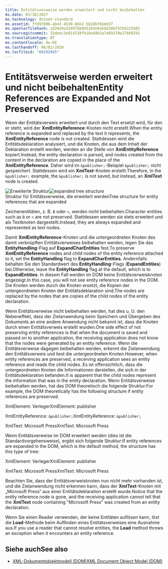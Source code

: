 ```yaml
---
title: Entitätsverweise werden erweitert und nicht beibehalten
ms.date: 03/30/2017
ms.technology: dotnet-standard
ms.assetid: ffd97806-ab43-4538-8de2-5828bfbbde57
ms.openlocfilehash: 1d26e9a35497bb0d5293e8a5b630bf4356325401
ms.sourcegitcommit: 33deec3e814238fb18a49b2a7e89278e27888291
ms.translationtype: HT
ms.contentlocale: de-DE
ms.lasthandoff: 06/02/2020
ms.locfileid: "84292045"
---
```

# <a name="entity-references-are-expanded-and-not-preserved"></a><span data-ttu-id="b2f11-102">Entitätsverweise werden erweitert und nicht beibehalten</span><span class="sxs-lookup"><span data-stu-id="b2f11-102">Entity References are Expanded and Not Preserved</span></span>
<span data-ttu-id="b2f11-103">Wenn der Entitätsverweis erweitert und durch den Text ersetzt wird, für den er steht, wird der **XmlEntityReference**-Knoten nicht erstellt.</span><span class="sxs-lookup"><span data-stu-id="b2f11-103">When the entity reference is expanded and replaced by the text it represents, the **XmlEntityReference** node is not created.</span></span> <span data-ttu-id="b2f11-104">Stattdessen wird die Entitätsdeklaration analysiert, und die Knoten, die aus dem Inhalt der Deklaration erstellt werden, werden an die Stelle von **XmlEntityReference** kopiert.</span><span class="sxs-lookup"><span data-stu-id="b2f11-104">Instead, the entity declaration is parsed, and nodes created from the content in the declaration are copied in the place of the **XmlEntityReference**.</span></span> <span data-ttu-id="b2f11-105">Daher wird im `&publisher;`-Beispiel `&publisher;` nicht gespeichert. Stattdessen wird ein **XmlText**-Knoten erstellt.</span><span class="sxs-lookup"><span data-stu-id="b2f11-105">Therefore, in the `&publisher;` example, the `&publisher;` is not saved, but instead, an **XmlText** node is created.</span></span>  
  
 <span data-ttu-id="b2f11-106">![Erweiterte Struktur](media/xmlentityref-expanded-nodes.gif "xmlentityref_expanded_nodes")</span><span class="sxs-lookup"><span data-stu-id="b2f11-106">![expanded tree structure](media/xmlentityref-expanded-nodes.gif "xmlentityref_expanded_nodes")</span></span>  
<span data-ttu-id="b2f11-107">Struktur für Entitätsverweise, die erweitert werden</span><span class="sxs-lookup"><span data-stu-id="b2f11-107">Tree structure for entity references that are expanded</span></span>  
  
 <span data-ttu-id="b2f11-108">Zeichenentitäten, z. B. `B` oder `<`, werden nicht beibehalten.</span><span class="sxs-lookup"><span data-stu-id="b2f11-108">Character entities such as `B` or `<` are not preserved.</span></span> <span data-ttu-id="b2f11-109">Stattdessen werden sie stets erweitert und als Textknoten dargestellt.</span><span class="sxs-lookup"><span data-stu-id="b2f11-109">Instead, they are always expanded and represented as text nodes.</span></span>  
  
 <span data-ttu-id="b2f11-110">Damit **XmlEntityReference**-Knoten und die untergeordneten Knoten des damit verknüpften Entitätsverweises beibehalten werden, legen Sie das **EntityHandling**-Flag auf **ExpandCharEntities** fest.</span><span class="sxs-lookup"><span data-stu-id="b2f11-110">To preserve **XmlEntityReference** nodes and child nodes of the entity reference attached to it, set the **EntityHandling** flag to **ExpandCharEntities**.</span></span> <span data-ttu-id="b2f11-111">Andernfalls behalten Sie den Standardwert des **EntityHandling**-Flags (**ExpandEntities**) bei.</span><span class="sxs-lookup"><span data-stu-id="b2f11-111">Otherwise, leave the **EntityHandling** flag at the default, which is to **ExpandEntities**.</span></span> <span data-ttu-id="b2f11-112">In diesem Fall werden im DOM keine Entitätsverweisknoten angezeigt.</span><span class="sxs-lookup"><span data-stu-id="b2f11-112">In this case, you will not see entity reference nodes in the DOM.</span></span> <span data-ttu-id="b2f11-113">Die Knoten werden durch die Knoten ersetzt, die Kopien der untergeordneten Knoten der Entitätsdeklaration sind.</span><span class="sxs-lookup"><span data-stu-id="b2f11-113">The nodes are replaced by the nodes that are copies of the child nodes of the entity declaration.</span></span>  
  
 <span data-ttu-id="b2f11-114">Wenn Entitätsverweise nicht beibehalten werden, hat dies u. U. den Nebeneffekt, dass der Zielanwendung beim Speichern und Übergeben des Dokuments an eine andere Anwendung nicht bekannt ist, dass die Knoten durch einen Entitätsverweis erstellt wurden.</span><span class="sxs-lookup"><span data-stu-id="b2f11-114">One side effect of not preserving entity references is that when the document is saved and passed on to another application, the receiving application does not know that the nodes were generated by an entity reference.</span></span> <span data-ttu-id="b2f11-115">Wenn die Entitätsverweise dagegen beibehalten werden, erkennt die Zielanwendung den Entitätsverweis und liest die untergeordneten Knoten.</span><span class="sxs-lookup"><span data-stu-id="b2f11-115">However, when entity references are preserved, a receiving application sees an entity reference and reads the child nodes.</span></span> <span data-ttu-id="b2f11-116">Es ist offensichtlich, dass die untergeordneten Knoten die Informationen darstellen, die sich in der Entitätsdeklaration befanden.</span><span class="sxs-lookup"><span data-stu-id="b2f11-116">It is apparent that the child nodes represent the information that was in the entity declaration.</span></span> <span data-ttu-id="b2f11-117">Wenn Entitätsverweise beibehalten werden, hat das DOM theoretisch die folgende Struktur:</span><span class="sxs-lookup"><span data-stu-id="b2f11-117">For example, the DOM theoretically has the following structure if entity references are preserved.</span></span>  
  
 <span data-ttu-id="b2f11-118">XmlElement: Verleger</span><span class="sxs-lookup"><span data-stu-id="b2f11-118">XmlElement: publisher</span></span>  
  
 <span data-ttu-id="b2f11-119">XmlEntityReference: `&publisher;`</span><span class="sxs-lookup"><span data-stu-id="b2f11-119">XmlEntityReference: `&publisher;`</span></span>  
  
 <span data-ttu-id="b2f11-120">XmlText: Microsoft Press</span><span class="sxs-lookup"><span data-stu-id="b2f11-120">XmlText: Microsoft Press</span></span>  
  
 <span data-ttu-id="b2f11-121">Wenn Entitätsverweise im DOM erweitert werden (dies ist die Standardvorgehensweise), ergibt sich folgende Struktur:</span><span class="sxs-lookup"><span data-stu-id="b2f11-121">If entity references are expanded in the DOM, which is the default method, the structure has this type of tree:</span></span>  
  
 <span data-ttu-id="b2f11-122">XmlElement: Verleger</span><span class="sxs-lookup"><span data-stu-id="b2f11-122">XmlElement: publisher</span></span>  
  
 <span data-ttu-id="b2f11-123">XmlText: Microsoft Press</span><span class="sxs-lookup"><span data-stu-id="b2f11-123">XmlText: Microsoft Press</span></span>  
  
 <span data-ttu-id="b2f11-124">Beachten Sie, dass der Entitätsverweisknoten nun nicht mehr vorhanden ist, und die Zielanwendung nicht erkennen kann, dass der **XmlText**-Knoten mit „Microsoft Press“ aus einer Entitätsdeklaration erstellt wurde.</span><span class="sxs-lookup"><span data-stu-id="b2f11-124">Notice that the entity reference node is gone, and the receiving application cannot tell that the **XmlText** node containing "Microsoft Press" was created from an entity declaration.</span></span>  
  
 <span data-ttu-id="b2f11-125">Wenn Sie einen Reader verwenden, der keine Entitäten auflösen kann, löst die **Load**-Methode beim Auffinden eines Entitätsverweises eine Ausnahme aus.</span><span class="sxs-lookup"><span data-stu-id="b2f11-125">If you use a reader that cannot resolve entities, the **Load** method throws an exception when it encounters an entity reference.</span></span>  
  
## <a name="see-also"></a><span data-ttu-id="b2f11-126">Siehe auch</span><span class="sxs-lookup"><span data-stu-id="b2f11-126">See also</span></span>

- [<span data-ttu-id="b2f11-127">XML-Dokumentobjektmodell (DOM)</span><span class="sxs-lookup"><span data-stu-id="b2f11-127">XML Document Object Model (DOM)</span></span>](xml-document-object-model-dom.md)
